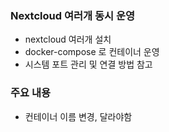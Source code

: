 ### Nextcloud 여러개 동시 운영
- nextcloud 여러개 설치
- docker-compose 로 컨테이너 운영
- 시스템 포트 관리 및 연결 방법 참고

### 주요 내용
- 컨테이너 이름 변경, 달라야함

